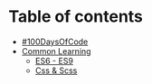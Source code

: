 # Table of contents

* [\#100DaysOfCode](README.md)
* [Common Learning](common-learning/README.md)
  * [ES6 - ES9](common-learning/es6-es9.md)
  * [Css & Scss](common-learning/css-and-scss.md)


